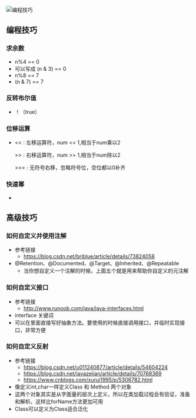 ![编程技巧](https://github.com/MagnetoWang/ideas-I-guess/blob/master/markdown-for-document-organization-management/manage-pictures/trick.png)

## 编程技巧

### 求余数

- n%4 == 0
- 可以写成  (n & 3) == 0
- n%8 == 7
- (n & 7) == 7



### 反转布尔值

- ！（true）


### 位移运算
- <<      :     左移运算符，num << 1,相当于num乘以2

  \>>      :     右移运算符，num >> 1,相当于num除以2

  \>>>    :     无符号右移，忽略符号位，空位都以0补齐



### 快速幂

-  










### 



## 高级技巧

### 如何自定义并使用注解

- 参考链接
  - https://blog.csdn.net/briblue/article/details/73824058
- @Retention、@Documented、@Target、@Inherited、@Repeatable 
  - 当你想自定义一个注解的时候，上面五个就是用来帮助你自定义的元注解



### 如何自定义接口

- 参考链接
  - http://www.runoob.com/java/java-interfaces.html
- interface 关键词
- 可以在里面直接写好抽象方法。要使用的时候直接调用接口，并临时实现接口，非常方便





### 如何自定义反射

- 参考链接
  - https://blog.csdn.net/u011240877/article/details/54604224
  - https://blog.csdn.net/javazejian/article/details/70768369
  - https://www.cnblogs.com/xurui1995/p/5306782.html
- 像定义int,char一样定义Class 和 Method 两个对象
- 这两个对象其实是从字面量的层次上定义，所以在类加载过程会有验证，准备和解析。这样比forName方法更加可用
- Class可以定义为Class<T>适合泛化